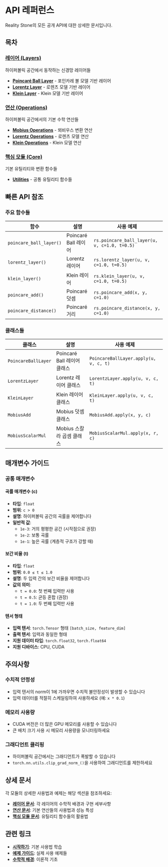 # API 레퍼런스

Reality Stone의 모든 공개 API에 대한 상세한 문서입니다.

## 목차

### [레이어 (Layers)](./layers/)
하이퍼볼릭 공간에서 동작하는 신경망 레이어들
- **[Poincaré Ball Layer](./layers/poincare_ball.md)** - 포인카레 볼 모델 기반 레이어
- **[Lorentz Layer](./layers/lorentz.md)** - 로렌츠 모델 기반 레이어
- **[Klein Layer](./layers/klein.md)** - Klein 모델 기반 레이어

### [연산 (Operations)](./ops/)
하이퍼볼릭 공간에서의 기본 수학 연산들
- **[Mobius Operations](./ops/mobius_ops.md)** - 뫼비우스 변환 연산
- **[Lorentz Operations](./ops/lorentz_ops.md)** - 로렌츠 모델 연산
- **[Klein Operations](./ops/klein_ops.md)** - Klein 모델 연산

### [핵심 모듈 (Core)](./core/)
기본 유틸리티와 변환 함수들
- **[Utilities](./core/utilities.md)** - 공통 유틸리티 함수들

## 빠른 API 참조

### 주요 함수들

| 함수 | 설명 | 사용 예제 |
|------|------|-----------|
| `poincare_ball_layer()` | Poincaré Ball 레이어 | `rs.poincare_ball_layer(u, v, c=1.0, t=0.5)` |
| `lorentz_layer()` | Lorentz 레이어 | `rs.lorentz_layer(u, v, c=1.0, t=0.5)` |
| `klein_layer()` | Klein 레이어 | `rs.klein_layer(u, v, c=1.0, t=0.5)` |
| `poincare_add()` | Poincaré 덧셈 | `rs.poincare_add(x, y, c=1.0)` |
| `poincare_distance()` | Poincaré 거리 | `rs.poincare_distance(x, y, c=1.0)` |

### 클래스들

| 클래스 | 설명 | 사용 예제 |
|--------|------|-----------|
| `PoincareBallLayer` | Poincaré Ball 레이어 클래스 | `PoincareBallLayer.apply(u, v, c, t)` |
| `LorentzLayer` | Lorentz 레이어 클래스 | `LorentzLayer.apply(u, v, c, t)` |
| `KleinLayer` | Klein 레이어 클래스 | `KleinLayer.apply(u, v, c, t)` |
| `MobiusAdd` | Mobius 덧셈 클래스 | `MobiusAdd.apply(x, y, c)` |
| `MobiusScalarMul` | Mobius 스칼라 곱셈 클래스 | `MobiusScalarMul.apply(x, r, c)` |

## 매개변수 가이드

### 공통 매개변수

#### 곡률 매개변수 (c)
- **타입**: `float`
- **범위**: `c > 0`
- **설명**: 하이퍼볼릭 공간의 곡률을 제어합니다
- **일반적 값**: 
  - `1e-3`: 거의 평평한 공간 (시작점으로 권장)
  - `1e-2`: 보통 곡률
  - `1e-1`: 높은 곡률 (계층적 구조가 강할 때)

#### 보간 비율 (t)
- **타입**: `float`
- **범위**: `0.0 ≤ t ≤ 1.0`
- **설명**: 두 입력 간의 보간 비율을 제어합니다
- **값의 의미**:
  - `t = 0.0`: 첫 번째 입력만 사용
  - `t = 0.5`: 균등 혼합 (권장)
  - `t = 1.0`: 두 번째 입력만 사용

#### 텐서 형태
- **입력 텐서**: `torch.Tensor` 형태 `[batch_size, feature_dim]`
- **출력 텐서**: 입력과 동일한 형태
- **지원 데이터 타입**: `torch.float32`, `torch.float64`
- **지원 디바이스**: CPU, CUDA

## 주의사항

### 수치적 안정성
- 입력 텐서의 norm이 1에 가까우면 수치적 불안정성이 발생할 수 있습니다
- 입력 데이터를 적절히 스케일링하여 사용하세요 (예: `x * 0.1`)

### 메모리 사용량
- CUDA 버전은 더 많은 GPU 메모리를 사용할 수 있습니다
- 큰 배치 크기 사용 시 메모리 사용량을 모니터링하세요

### 그래디언트 클리핑
- 하이퍼볼릭 공간에서는 그래디언트가 폭발할 수 있습니다
- `torch.nn.utils.clip_grad_norm_()`을 사용하여 그래디언트를 제한하세요

## 상세 문서

각 모듈의 상세한 사용법과 예제는 해당 섹션을 참조하세요:

- **[레이어 문서](./layers/)**: 각 레이어의 수학적 배경과 구현 세부사항
- **[연산 문서](./ops/)**: 기본 연산들의 사용법과 성능 특성
- **[핵심 모듈 문서](./core/)**: 유틸리티 함수들의 활용법

## 관련 링크

- **[시작하기](../01_getting_started.md)**: 기본 사용법 학습
- **[예제 가이드](../03_examples.md)**: 실제 사용 예제들
- **[수학적 배경](../04_mathematical_background.md)**: 이론적 기초 